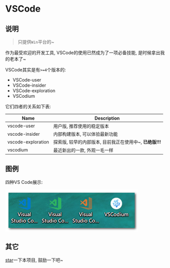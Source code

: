 # VSCode

## 说明

> 只提供`Win`平台的~

作为最受欢迎的开发工具, VSCode的使用已然成为了一项必备技能, 是时候拿出我的老本了~

VSCode其实是有`>=4`个版本的:

- VSCode-user
- VSCode-insider
- VSCode-exploration
- VSCodium

它们四者的关系如下表:

| Name               | Description                                    |
| ------------------ | ---------------------------------------------- |
| vscode-user        | 用户版, 推荐使用的稳定版本                     |
| vscode-insider     | 内部构建版本, 可以体验最新功能                 |
| vscode-exploration | 探索版, 较早的内部版本, 目前我正在使用中~, **已绝版!!!** |
| vscodium           | 最近新出的一款, 外观一毛一样                   |

## 图例

四种VS Code展示:

![四种VScode](./images/vscode_all_types.png)

## 其它

[star](https://github.com/ddzy/fe-necessary-book)一下本项目, 鼓励一下吧~